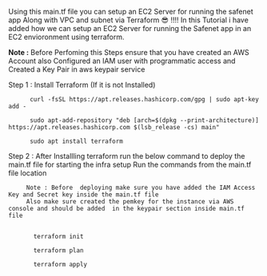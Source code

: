 Using this main.tf file you can setup an EC2 Server for running the safenet app  Along with VPC and subnet via Terraform  :sunglasses: !!!! 
In this Tutorial i have  added how  we can setup an EC2 Server for running the Safenet app in  an EC2 envioronment using  terraform.

**Note :** Before Perfoming this Steps ensure that you have created an AWS Account also Configured an IAM user with programmatic access and Created a Key Pair in aws keypair service


Step 1 : Install Terraform (If it is not Installed)

          curl -fsSL https://apt.releases.hashicorp.com/gpg | sudo apt-key add -

          sudo apt-add-repository "deb [arch=$(dpkg --print-architecture)] https://apt.releases.hashicorp.com $(lsb_release -cs) main"

          sudo apt install terraform

Step 2 : After Installling terraform run the below command to deploy the main.tf file for starting  the infra setup 
        Run the commands from the main.tf file location
         
         Note : Before  deploying make sure you have added the IAM Access Key and Secret key inside the main.tf file 
         Also make sure created the pemkey for the instance via AWS console and should be added  in the keypair section inside main.tf file
          
        
           terraform init
           
           terraform plan
           
           terraform apply
